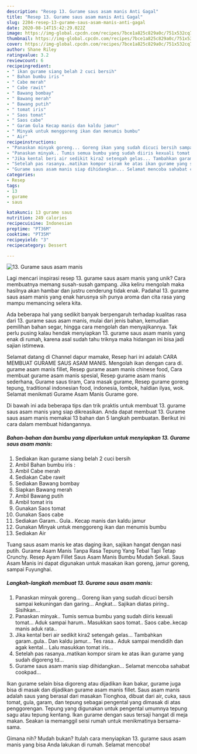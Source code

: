```yaml
---
description: "Resep 13. Gurame saus asam manis Anti Gagal"
title: "Resep 13. Gurame saus asam manis Anti Gagal"
slug: 2204-resep-13-gurame-saus-asam-manis-anti-gagal
date: 2020-08-14T15:42:29.022Z
image: https://img-global.cpcdn.com/recipes/7bce1a825c829a0c/751x532cq70/13-gurame-saus-asam-manis-foto-resep-utama.jpg
thumbnail: https://img-global.cpcdn.com/recipes/7bce1a825c829a0c/751x532cq70/13-gurame-saus-asam-manis-foto-resep-utama.jpg
cover: https://img-global.cpcdn.com/recipes/7bce1a825c829a0c/751x532cq70/13-gurame-saus-asam-manis-foto-resep-utama.jpg
author: Shane Riley
ratingvalue: 3.2
reviewcount: 6
recipeingredient:
- " ikan gurame siang belah 2 cuci bersih"
- " Bahan bumbu iris "
- " Cabe merah"
- " Cabe rawit"
- " Bawang bombay"
- " Bawang merah"
- " Bawang putih"
- " tomat iris"
- " Saos tomat"
- " Saos cabe"
- " Garam Gula Kecap manis dan kaldu jamur"
- " Minyak untuk menggoreng ikan dan menumis bumbu"
- " Air"
recipeinstructions:
- "Panaskan minyak goreng... Goreng ikan yang sudah dicuci bersih sampai kekuningan dan garing... Angkat... Sajikan diatas piring.. Sisihkan..."
- "Panaskan minyak.. Tumis semua bumbu yang sudah diiris kexuali tomat... Aduk sampai harum.. Masukkan saos tomat.. Saos cabe..kecap manis aduk rata.."
- "Jika kental beri air sedikit kira2 setengah gelas... Tambahkan garam..gula.. Dan kaldu jamur... Tes rasa.. Aduk sampai mendidih dan agak kental... Lalu masukkan tomat iris..."
- "Setelah pas rasanya..matikan kompor siram ke atas ikan gurame yang sudah digoreng td..."
- "Gurame saus asam manis siap dihidangkan... Selamat mencoba sahabat cookpad..."
categories:
- Resep
tags:
- 13
- gurame
- saus

katakunci: 13 gurame saus 
nutrition: 249 calories
recipecuisine: Indonesian
preptime: "PT36M"
cooktime: "PT35M"
recipeyield: "3"
recipecategory: Dessert

---
```



![13. Gurame saus asam manis](https://img-global.cpcdn.com/recipes/7bce1a825c829a0c/751x532cq70/13-gurame-saus-asam-manis-foto-resep-utama.jpg)

Lagi mencari inspirasi resep 13. gurame saus asam manis yang unik? Cara membuatnya memang susah-susah gampang. Jika keliru mengolah maka hasilnya akan hambar dan justru cenderung tidak enak. Padahal 13. gurame saus asam manis yang enak harusnya sih punya aroma dan cita rasa yang mampu memancing selera kita.

Ada beberapa hal yang sedikit banyak berpengaruh terhadap kualitas rasa dari 13. gurame saus asam manis, mulai dari jenis bahan, kemudian pemilihan bahan segar, hingga cara mengolah dan menyajikannya. Tak perlu pusing kalau hendak menyiapkan 13. gurame saus asam manis yang enak di rumah, karena asal sudah tahu triknya maka hidangan ini bisa jadi sajian istimewa.

Selamat datang di Channel dapur mamake, Resep hari ini adalah CARA MEMBUAT GURAME SAUS ASAM MANIS. Mengolah ikan dengan cara di. gurame asam manis fillet, Resep gurame asam manis chinese food, Cara membuat gurame asam manis spesial, Resep gurame asam manis sederhana, Gurame saus tiram, Cara masak gurame, Resep gurame goreng tepung, traditional indonesian food, indonesia, lombok, haldian ilyas, wok. Selamat menikmati Gurame Asam Manis Gurame gore.


Di bawah ini ada beberapa tips dan trik praktis untuk membuat 13. gurame saus asam manis yang siap dikreasikan. Anda dapat membuat 13. Gurame saus asam manis memakai 13 bahan dan 5 langkah pembuatan. Berikut ini cara dalam membuat hidangannya.

<!--inarticleads1-->

##### Bahan-bahan dan bumbu yang diperlukan untuk menyiapkan 13. Gurame saus asam manis:

1. Sediakan  ikan gurame siang belah 2 cuci bersih
1. Ambil  Bahan bumbu iris :
1. Ambil  Cabe merah
1. Sediakan  Cabe rawit
1. Sediakan  Bawang bombay
1. Siapkan  Bawang merah
1. Ambil  Bawang putih
1. Ambil  tomat iris
1. Gunakan  Saos tomat
1. Gunakan  Saos cabe
1. Sediakan  Garam.. Gula.. Kecap manis dan kaldu jamur
1. Gunakan  Minyak untuk menggoreng ikan dan menumis bumbu
1. Sediakan  Air


Tuang saus asam manis ke atas daging ikan, sajikan hangat dengan nasi putih. Gurame Asam Manis Tanpa Rasa Tepung Yang Tebal Tapi Tetap Crunchy. Resep Ayam Fillet Saus Asam Manis Bumbu Mudah Sekali. Saus Asam Manis ini dapat digunakan untuk masakan ikan goreng, jamur goreng, sampai Fuyunghai. 

<!--inarticleads2-->

##### Langkah-langkah membuat 13. Gurame saus asam manis:

1. Panaskan minyak goreng... Goreng ikan yang sudah dicuci bersih sampai kekuningan dan garing... Angkat... Sajikan diatas piring.. Sisihkan...
1. Panaskan minyak.. Tumis semua bumbu yang sudah diiris kexuali tomat... Aduk sampai harum.. Masukkan saos tomat.. Saos cabe..kecap manis aduk rata..
1. Jika kental beri air sedikit kira2 setengah gelas... Tambahkan garam..gula.. Dan kaldu jamur... Tes rasa.. Aduk sampai mendidih dan agak kental... Lalu masukkan tomat iris...
1. Setelah pas rasanya..matikan kompor siram ke atas ikan gurame yang sudah digoreng td...
1. Gurame saus asam manis siap dihidangkan... Selamat mencoba sahabat cookpad...


Ikan gurame selain bisa digoreng atau dijadikan ikan bakar, gurame juga bisa di masak dan dijadikan gurame asam manis fillet. Saus asam manis adalah saus yang berasal dari masakan Tionghoa, dibuat dari air, cuka, saus tomat, gula, garam, dan tepung sebagai pengental yang dimasak di atas penggorengan. Tepung yang digunakan untuk pengental umumnya tepung sagu atau tepung kentang. Ikan gurame dengan saus tersaji hangat di meja makan. Seakan ia memanggil seisi rumah untuk menikmatinya bersama-sama. 

Gimana nih? Mudah bukan? Itulah cara menyiapkan 13. gurame saus asam manis yang bisa Anda lakukan di rumah. Selamat mencoba!
